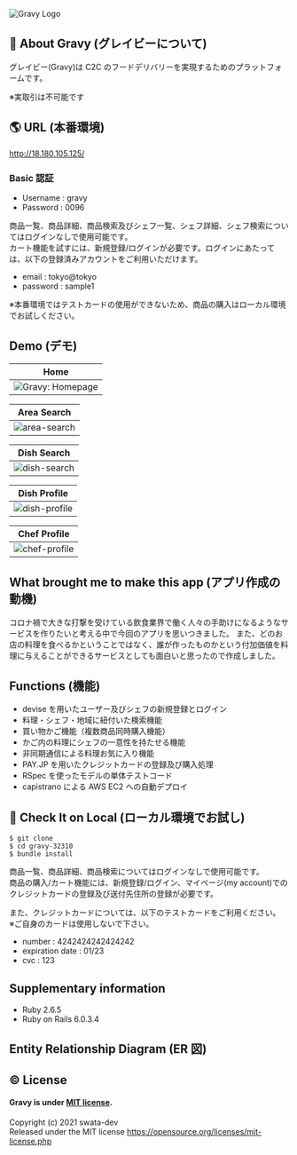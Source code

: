 ![Gravy Logo](https://user-images.githubusercontent.com/74521093/105895448-e036ac00-6058-11eb-87f9-494ca7686e31.png)

## :honey_pot: About Gravy (グレイビーについて)

グレイビー(Gravy)は C2C のフードデリバリーを実現するためのプラットフォームです。

※実取引は不可能です

## :earth_americas: URL (本番環境)

http://18.180.105.125/

### Basic 認証

- Username : gravy
- Password : 0096

商品一覧、商品詳細、商品検索及びシェフ一覧、シェフ詳細、シェフ検索についてはログインなしで使用可能です。  
カート機能を試すには、新規登録/ログインが必要です。ログインにあたっては、以下の登録済みアカウントをご利用いただけます。

- email : tokyo@tokyo
- password : sample1

※本番環境ではテストカードの使用ができないため、商品の購入はローカル環境でお試しください。

## Demo (デモ)

| Home                                                                                                                      |
| ------------------------------------------------------------------------------------------------------------------------- |
| ![Gravy: Homepage](https://user-images.githubusercontent.com/74521093/106019267-cef7a900-6105-11eb-9b12-545c4c40f106.png) |

| Area Search                                                                                                           |
| --------------------------------------------------------------------------------------------------------------------- |
| ![area-search](https://user-images.githubusercontent.com/74521093/110434952-c4adcf00-80f5-11eb-993a-cacf2f58cf8e.gif) |

| Dish Search                                                                                                           |
| --------------------------------------------------------------------------------------------------------------------- |
| ![dish-search](https://user-images.githubusercontent.com/74521093/112797359-3d28ff80-90a6-11eb-9196-6d382268772a.jpg) |

| Dish Profile      |
| ----------------- |
| ![dish-profile]() |

| Chef Profile                                                                                                           |
| ---------------------------------------------------------------------------------------------------------------------- |
| ![chef-profile](https://user-images.githubusercontent.com/74521093/112797344-3ac6a580-90a6-11eb-84c5-32af76b2d326.jpg) |

## What brought me to make this app (アプリ作成の動機)

コロナ禍で大きな打撃を受けている飲食業界で働く人々の手助けになるようなサービスを作りたいと考える中で今回のアプリを思いつきました。
また、どのお店の料理を食べるかということではなく、誰が作ったものかという付加価値を料理に与えることができるサービスとしても面白いと思ったので作成しました。

## Functions (機能)

- devise を用いたユーザー及びシェフの新規登録とログイン
- 料理・シェフ・地域に紐付いた検索機能
- 買い物かご機能（複数商品同時購入機能）
- かご内の料理にシェフの一意性を持たせる機能
- 非同期通信による料理お気に入り機能
- PAY.JP を用いたクレジットカードの登録及び購入処理
- RSpec を使ったモデルの単体テストコード
- capistrano による AWS EC2 への自動デプロイ

## 🙌 Check It on Local (ローカル環境でお試し)

```
$ git clone
$ cd gravy-32310
$ bundle install
```

商品一覧、商品詳細、商品検索についてはログインなしで使用可能です。  
商品の購入/カート機能には、新規登録/ログイン、マイページ(my account)でのクレジットカードの登録及び送付先住所の登録が必要です。

また、クレジットカードについては、以下のテストカードをご利用ください。  
※ご自身のカードは使用しないで下さい。

- number : 4242424242424242
- expiration date : 01/23
- cvc : 123

## Supplementary information

- Ruby 2.6.5
- Ruby on Rails 6.0.3.4

## Entity Relationship Diagram (ER 図)

## :copyright: License

#### Gravy is under [MIT license](https://en.wikipedia.org/wiki/MIT_License).

Copyright (c) 2021 swata-dev  
Released under the MIT license https://opensource.org/licenses/mit-license.php
